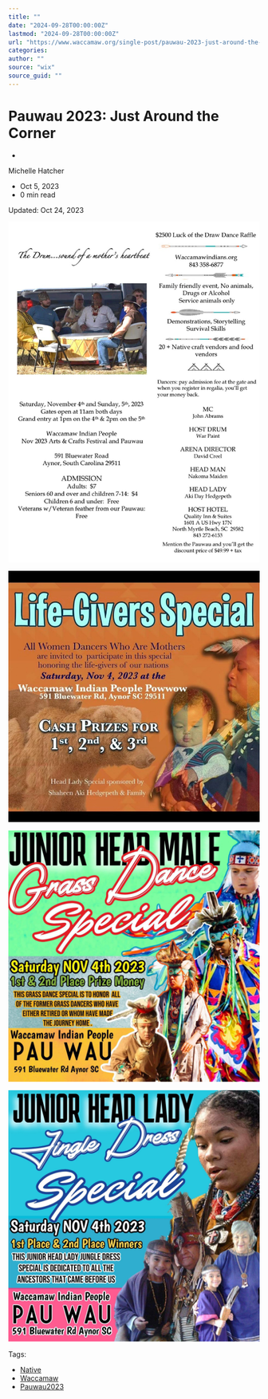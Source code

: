 ```yaml
---
title: ""
date: "2024-09-28T00:00:00Z"
lastmod: "2024-09-28T00:00:00Z"
url: "https://www.waccamaw.org/single-post/pauwau-2023-just-around-the-corner"
categories:
author: ""
source: "wix"
source_guid: ""
---
```


# Pauwau 2023: Just Around the Corner

-

Michelle Hatcher
- Oct 5, 2023
- 0 min read

Updated: Oct 24, 2023

![ree](./images/98a108_8c41be8f21044e5db807aede53219043~mv2-1.jpg)

![ree](./images/98a108_1f740cdc296c450e98319016847d3033~mv2-1.jpg)

![ree](./images/98a108_07a12995dbc9495a9109cc0e022b7800~mv2-1.jpg)

![ree](./images/98a108_6fd851a90f654eba81ea0e04cfc9d08d~mv2-1.jpg)

Tags:

- [Native](https://www.waccamaw.org/updates/tags/native)
- [Waccamaw](https://www.waccamaw.org/updates/tags/waccamaw-2)
- [Pauwau2023](https://www.waccamaw.org/updates/tags/pauwau2023)

